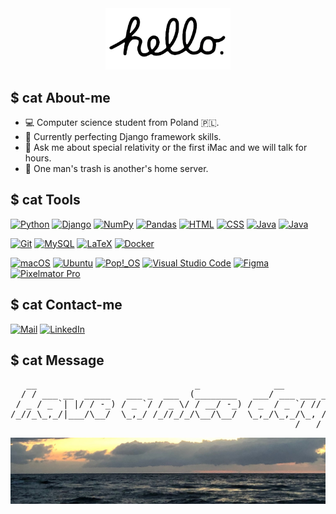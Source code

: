 <div align="center">
    <img src="./images/hello.png" alt="Macintosh hello" width="200"/>
</div>

<h2>$ cat About-me</h2>
<ul>
    <li>💻 Computer science student from Poland 🇵🇱.</li>
    <li>🔭 Currently perfecting Django framework skills.</li>
    <li>💬 Ask me about special relativity or the first iMac and we will talk for hours.</li>
    <li>💾 One man's trash is another's home server.</li>
</ul>

<h2>$ cat Tools</h2>

<a href="https://www.python.org"><img src="https://img.shields.io/badge/-Python-F6D146?style=for-the-badge&logo=python" alt="Python"></a>
<a href="https://www.djangoproject.com"><img src="https://img.shields.io/badge/-Django-0B4B33?style=for-the-badge&logo=django" alt="Django"></a>
<a href="https://numpy.org"><img src="https://img.shields.io/badge/-NumPy-023243?style=for-the-badge&logo=numpy" alt="NumPy"></a>
<a href="https://pandas.pydata.org"><img src="https://img.shields.io/badge/-Pandas-130754?style=for-the-badge&logo=pandas" alt="Pandas"></a>
<a href="https://developer.mozilla.org/en-US/docs/Web/HTML"><img src="https://img.shields.io/badge/-HTML-F1652A?style=for-the-badge&logo=html5" alt="HTML"></a>
<a href="https://developer.mozilla.org/en-US/docs/Web/CSS"><img src="https://img.shields.io/badge/-CSS-274DE3?style=for-the-badge&logo=css3" alt="CSS"></a>
<a href="https://dev.java"><img src="https://img.shields.io/badge/-Java-E22025?style=for-the-badge&logo=oracle" alt="Java"></a>
<a href="https://cplusplus.com"><img src="https://img.shields.io/badge/-C++-00599C?style=for-the-badge&logo=cplusplus" alt="Java"></a>

<a href="https://git-scm.com"><img src="https://img.shields.io/badge/-Git-3C2D00?style=for-the-badge&logo=git" alt="Git"></a>
<a href="https://www.mysql.com"><img src="https://img.shields.io/badge/-MySQL-F29111?style=for-the-badge&logo=mysql" alt="MySQL"></a>
<a href="https://www.latex-project.org"><img src="https://img.shields.io/badge/-Latex-008080?style=for-the-badge&logo=latex" alt="LaTeX"></a>
<a href="https://www.docker.com"><img src="https://img.shields.io/badge/-Docker-002C66?style=for-the-badge&logo=docker" alt="Docker"></a>

<a href="https://www.apple.com/macos/"><img src="https://img.shields.io/badge/-macOS-010101?style=for-the-badge&logo=apple" alt="macOS"></a>
<a href="https://ubuntu.com"><img src="https://img.shields.io/badge/-Ubuntu-D64514?style=for-the-badge&logo=ubuntu" alt="Ubuntu"></a>
<a href="https://pop.system76.com"><img src="https://img.shields.io/badge/-Pop!__OS-79726F?style=for-the-badge&logo=pop!_os" alt="Pop!_OS"></a>
<a href="https://code.visualstudio.com"><img src="https://img.shields.io/badge/-VS%20Code-0066B8?style=for-the-badge&logo=visualstudiocode" alt="Visual Studio Code"></a>
<a href="https://www.figma.com/"><img src="https://img.shields.io/badge/-Figma-E5E5E5?style=for-the-badge&logo=figma" alt="Figma"></a>
<a href="https://www.pixelmator.com/pro/"><img src="https://img.shields.io/badge/-Pixelmator Pro-F1F1F1?style=for-the-badge" alt="Pixelmator Pro"></a>

<h2>$ cat Contact-me</h2>
<a href="mailto:igorstalmach@outlook.com"><img src="https://img.shields.io/badge/-Mail-DE685E?style=for-the-badge&logo=gmail" alt="Mail"></a>
<a href=""><img src="https://img.shields.io/badge/-LinkedIn-0277B5?style=for-the-badge&logo=linkedin" alt="LinkedIn"></a>  

<h2>$ cat Message</h2>

<pre>
   __                              _              __         
  / / ___ __  _____   ___ _  ___  (________   ___/ ___ ___ __
 / _ / _ `| |/ / -_) / _ `/ / _ \/ / __/ -_) / _  / _ `/ // /
/_//_\_,_/|___/\__/  \_,_/ /_//_/_/\__/\__/  \_,_/\_,_/\_, / 
                                                      /___/  
</pre>

![photo of a beach, taken by me](./images/beach.jpeg)